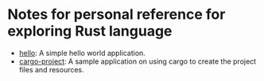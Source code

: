 # Notes for personal reference for exploring Rust language

* [hello](hello): A simple hello world application.
* [cargo-project](cargo-project): A sample application on using cargo to create
  the project files and resources.


